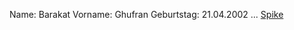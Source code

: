 Name: 		Barakat
Vorname: 	Ghufran
Geburtstag:	21.04.2002
...
[Spike](https://www.bing.com/images/search?view=detailV2&ccid=7tN41dme&id=9F8D90C00FFF0EBE883CA9A3143F2F9092B613AE&thid=OIP.7tN41dmedYsd9q-KTTwoUAHaFj&mediaurl=https%3a%2f%2fcdn-images-1.medium.com%2fmax%2f1024%2f1*9ZMBEbjtBGQ9xsZA2R22ww.jpeg&cdnurl=https%3a%2f%2fth.bing.com%2fth%2fid%2fR.eed378d5d99e758b1df6af8a4d3c2850%3frik%3drhO2kpAvPxSjqQ%26pid%3dImgRaw%26r%3d0&exph=767&expw=1024&q=spike+cowboy+bebop&simid=608048935910919220&FORM=IRPRST&ck=999413F4754775C1DE21C0222DD4E16F&selectedIndex=0&ajaxhist=0&ajaxserp=0)
